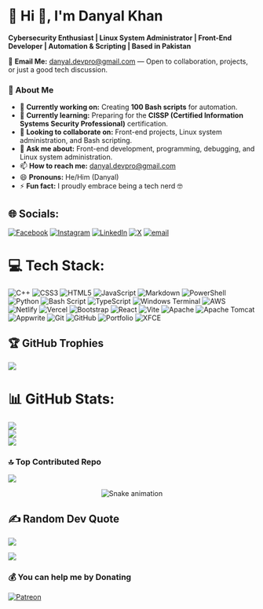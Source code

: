 # 💫 Hi 👋, I'm Danyal Khan

**Cybersecurity Enthusiast | Linux System Administrator | Front-End Developer | Automation & Scripting | Based in Pakistan**

📧 **Email Me:** [danyal.devpro@gmail.com](mailto:danyal.devpro@gmail.com) — Open to collaboration, projects, or just a good tech discussion.

### 🚀 About Me

- 🔭 **Currently working on:** Creating **100 Bash scripts** for automation.
- 🌱 **Currently learning:** Preparing for the **CISSP (Certified Information Systems Security Professional)** certification.
- 👯 **Looking to collaborate on:** Front-end projects, Linux system administration, and Bash scripting.
- 💬 **Ask me about:** Front-end development, programming, debugging, and Linux system administration.
- 📫 **How to reach me:** [danyal.devpro@gmail.com](mailto:danyal.devpro@gmail.com)
- 😄 **Pronouns:** He/Him (Danyal)
- ⚡ **Fun fact:** I proudly embrace being a tech nerd 🤓

## 🌐 Socials:

[![Facebook](https://img.shields.io/badge/Facebook-%231877F2.svg?logo=Facebook&logoColor=white)](https://facebook.com/danyalkhanoffsec) [![Instagram](https://img.shields.io/badge/Instagram-%23E4405F.svg?logo=Instagram&logoColor=white)](https://instagram.com/codewith_danyal) [![LinkedIn](https://img.shields.io/badge/LinkedIn-%230077B5.svg?logo=linkedin&logoColor=white)](https://linkedin.com/in/danyal-khan-dk) [![X](https://img.shields.io/badge/X-black.svg?logo=X&logoColor=white)](https://x.com/codewithdanyal) [![email](https://img.shields.io/badge/Email-D14836?logo=gmail&logoColor=white)](mailto:danyal.devpro@gmail.com)

# 💻 Tech Stack:

![C++](https://img.shields.io/badge/c++-%2300599C.svg?style=for-the-badge&logo=c%2B%2B&logoColor=white) ![CSS3](https://img.shields.io/badge/css3-%231572B6.svg?style=for-the-badge&logo=css3&logoColor=white) ![HTML5](https://img.shields.io/badge/html5-%23E34F26.svg?style=for-the-badge&logo=html5&logoColor=white) ![JavaScript](https://img.shields.io/badge/javascript-%23323330.svg?style=for-the-badge&logo=javascript&logoColor=%23F7DF1E) ![Markdown](https://img.shields.io/badge/markdown-%23000000.svg?style=for-the-badge&logo=markdown&logoColor=white) ![PowerShell](https://img.shields.io/badge/PowerShell-%235391FE.svg?style=for-the-badge&logo=powershell&logoColor=white) ![Python](https://img.shields.io/badge/python-3670A0?style=for-the-badge&logo=python&logoColor=ffdd54) ![Bash Script](https://img.shields.io/badge/bash_script-%23121011.svg?style=for-the-badge&logo=gnu-bash&logoColor=white) ![TypeScript](https://img.shields.io/badge/typescript-%23007ACC.svg?style=for-the-badge&logo=typescript&logoColor=white) ![Windows Terminal](https://img.shields.io/badge/Windows%20Terminal-%234D4D4D.svg?style=for-the-badge&logo=windows-terminal&logoColor=white) ![AWS](https://img.shields.io/badge/AWS-%23FF9900.svg?style=for-the-badge&logo=amazon-aws&logoColor=white) ![Netlify](https://img.shields.io/badge/netlify-%23000000.svg?style=for-the-badge&logo=netlify&logoColor=#00C7B7) ![Vercel](https://img.shields.io/badge/vercel-%23000000.svg?style=for-the-badge&logo=vercel&logoColor=white) ![Bootstrap](https://img.shields.io/badge/bootstrap-%238511FA.svg?style=for-the-badge&logo=bootstrap&logoColor=white) ![React](https://img.shields.io/badge/react-%2320232a.svg?style=for-the-badge&logo=react&logoColor=%2361DAFB) ![Vite](https://img.shields.io/badge/vite-%23646CFF.svg?style=for-the-badge&logo=vite&logoColor=white) ![Apache](https://img.shields.io/badge/apache-%23D42029.svg?style=for-the-badge&logo=apache&logoColor=white) ![Apache Tomcat](https://img.shields.io/badge/apache%20tomcat-%23F8DC75.svg?style=for-the-badge&logo=apache-tomcat&logoColor=black) ![Appwrite](https://img.shields.io/badge/Appwrite-%23FD366E.svg?style=for-the-badge&logo=appwrite&logoColor=white) ![Git](https://img.shields.io/badge/git-%23F05033.svg?style=for-the-badge&logo=git&logoColor=white) ![GitHub](https://img.shields.io/badge/github-%23121011.svg?style=for-the-badge&logo=github&logoColor=white) ![Portfolio](https://img.shields.io/badge/Portfolio-%23000000.svg?style=for-the-badge&logo=firefox&logoColor=#FF7139) ![XFCE](https://img.shields.io/badge/XFCE-%232284F2.svg?style=for-the-badge&logo=xfce&logoColor=white)

## 🏆 GitHub Trophies

![](https://github-profile-trophy.vercel.app/?username=codeXdanyal&theme=dark&no-frame=false&no-bg=true&margin-w=4)

# 📊 GitHub Stats:

![](https://github-readme-stats.vercel.app/api?username=codeXdanyal&theme=dark&hide_border=false&include_all_commits=true&count_private=true)<br/>
![](https://nirzak-streak-stats.vercel.app/?user=codeXdanyal&theme=dark&hide_border=false)<br/>
![](https://github-readme-stats.vercel.app/api/top-langs/?username=codeXdanyal&theme=dark&hide_border=false&include_all_commits=true&count_private=true&layout=compact)

### 🔝 Top Contributed Repo

![](https://github-contributor-stats.vercel.app/api?username=codeXdanyal&limit=5&theme=dark&combine_all_yearly_contributions=true)

<!-- Snake Game Repo View -->

<div align="center">
  <img src="https://profile-readme-generator.com/assets/snake.svg" alt="Snake animation" />
</div>

## ✍️ Random Dev Quote

![](https://quotes-github-readme.vercel.app/api?type=horizontal&theme=merko)

[![](https://visitcount.itsvg.in/api?id=codeXdanyal&icon=6&color=4)](https://visitcount.itsvg.in)

### 💰 You can help me by Donating
[![Patreon](https://img.shields.io/badge/Patreon-F96854?style=for-the-badge&logo=patreon&logoColor=white)](https://patreon.com/danyalkhan)


